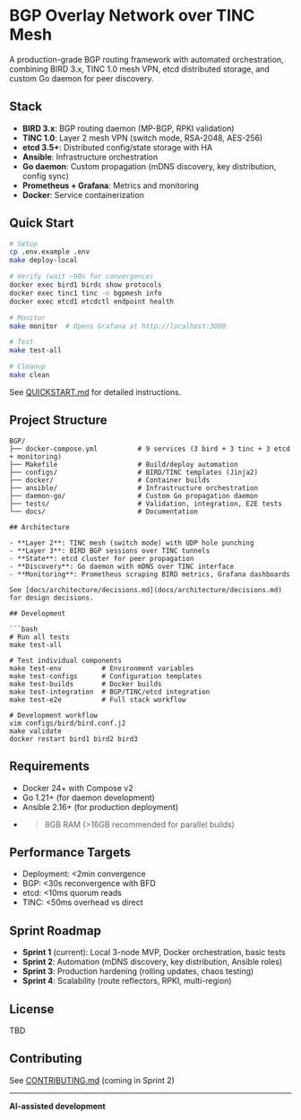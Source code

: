 # BGP Overlay Network over TINC Mesh

A production-grade BGP routing framework with automated orchestration, combining BIRD 3.x, TINC 1.0 mesh VPN, etcd distributed storage, and custom Go daemon for peer discovery.

## Stack

- **BIRD 3.x**: BGP routing daemon (MP-BGP, RPKI validation)
- **TINC 1.0**: Layer 2 mesh VPN (switch mode, RSA-2048, AES-256)
- **etcd 3.5+**: Distributed config/state storage with HA
- **Ansible**: Infrastructure orchestration
- **Go daemon**: Custom propagation (mDNS discovery, key distribution, config sync)
- **Prometheus + Grafana**: Metrics and monitoring
- **Docker**: Service containerization

## Quick Start

```bash
# Setup
cp .env.example .env
make deploy-local

# Verify (wait ~90s for convergence)
docker exec bird1 birdc show protocols
docker exec tinc1 tinc -n bgpmesh info
docker exec etcd1 etcdctl endpoint health

# Monitor
make monitor  # Opens Grafana at http://localhost:3000

# Test
make test-all

# Cleanup
make clean
```

See [QUICKSTART.md](docs/QUICKSTART.md) for detailed instructions.

## Project Structure

```
BGP/
├── docker-compose.yml          # 9 services (3 bird + 3 tinc + 3 etcd + monitoring)
├── Makefile                    # Build/deploy automation
├── configs/                    # BIRD/TINC templates (Jinja2)
├── docker/                     # Container builds
├── ansible/                    # Infrastructure orchestration
├── daemon-go/                  # Custom Go propagation daemon
├── tests/                      # Validation, integration, E2E tests
└── docs/                       # Documentation

## Architecture

- **Layer 2**: TINC mesh (switch mode) with UDP hole punching
- **Layer 3**: BIRD BGP sessions over TINC tunnels
- **State**: etcd cluster for peer propagation
- **Discovery**: Go daemon with mDNS over TINC interface
- **Monitoring**: Prometheus scraping BIRD metrics, Grafana dashboards

See [docs/architecture/decisions.md](docs/architecture/decisions.md) for design decisions.

## Development

```bash
# Run all tests
make test-all

# Test individual components
make test-env          # Environment variables
make test-configs      # Configuration templates
make test-builds       # Docker builds
make test-integration  # BGP/TINC/etcd integration
make test-e2e          # Full stack workflow

# Development workflow
vim configs/bird/bird.conf.j2
make validate
docker restart bird1 bird2 bird3
```

## Requirements

- Docker 24+ with Compose v2
- Go 1.21+ (for daemon development)
- Ansible 2.16+ (for production deployment)
- >8GB RAM (>16GB recommended for parallel builds)

## Performance Targets

- Deployment: <2min convergence
- BGP: <30s reconvergence with BFD
- etcd: <10ms quorum reads
- TINC: <50ms overhead vs direct

## Sprint Roadmap

- **Sprint 1** (current): Local 3-node MVP, Docker orchestration, basic tests
- **Sprint 2**: Automation (mDNS discovery, key distribution, Ansible roles)
- **Sprint 3**: Production hardening (rolling updates, chaos testing)
- **Sprint 4**: Scalability (route reflectors, RPKI, multi-region)

## License

TBD

## Contributing

See [CONTRIBUTING.md](CONTRIBUTING.md) (coming in Sprint 2)

---

**AI-assisted development**
